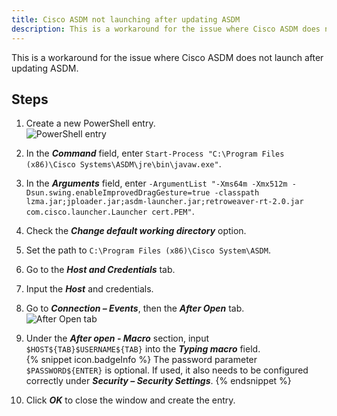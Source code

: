 ```yaml
---
title: Cisco ASDM not launching after updating ASDM
description: This is a workaround for the issue where Cisco ASDM does not launch after updating ASDM
---
```

This is a workaround for the issue where Cisco ASDM does not launch after updating ASDM.

## Steps
1. Create a new PowerShell entry.  
![PowerShell entry](https://webdevolutions.azureedge.net/docs/en/kb/KB0055.png)
1. In the ***Command*** field, enter `Start-Process "C:\Program Files (x86)\Cisco Systems\ASDM\jre\bin\javaw.exe"`.
1. In the ***Arguments*** field, enter `-ArgumentList "-Xms64m -Xmx512m -Dsun.swing.enableImprovedDragGesture=true -classpath lzma.jar;jploader.jar;asdm-launcher.jar;retroweaver-rt-2.0.jar com.cisco.launcher.Launcher cert.PEM"`.
1. Check the ***Change default working directory*** option.
1. Set the path to `C:\Program Files (x86)\Cisco System\ASDM`.
1. Go to the ***Host and Credentials*** tab.
1. Input the ***Host*** and credentials.
1. Go to ***Connection – Events***, then the ***After Open*** tab.  
![After Open tab](https://webdevolutions.azureedge.net/docs/en/kb/KB0056.png)
1. Under the ***After open - Macro*** section, input `$HOST${TAB}$USERNAME${TAB}` into the ***Typing macro*** field.  
{% snippet icon.badgeInfo %}
The password parameter `$PASSWORD${ENTER}` is optional. If used, it also needs to be configured correctly under ***Security – Security Settings***.
{% endsnippet %}

10. Click ***OK*** to close the window and create the entry.
